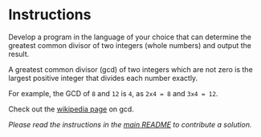 # Instructions

Develop a program in the language of your choice that can determine the
greatest common divisor of two integers (whole numbers) and output the result. 

A greatest common divisor (gcd) of two integers which are not zero is the
largest positive integer that divides each number exactly.

For example, the GCD of `8` and `12` is `4`, as `2x4 = 8` and `3x4 = 12`.

Check out the
[wikipedia page](https://en.wikipedia.org/wiki/Greatest_common_divisor)
on gcd.

_Please read the instructions in the
[main README](https://github.com/deakinsec/coding-challenges)
to contribute a solution._

